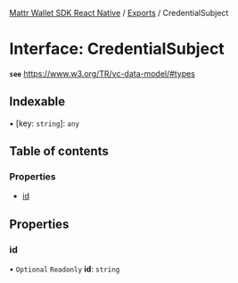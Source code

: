 [Mattr Wallet SDK React Native](../README.md) / [Exports](../modules.md) / CredentialSubject

# Interface: CredentialSubject

**`see`** https://www.w3.org/TR/vc-data-model/#types

## Indexable

▪ [key: `string`]: `any`

## Table of contents

### Properties

- [id](credentialsubject.md#id)

## Properties

### id

• `Optional` `Readonly` **id**: `string`
